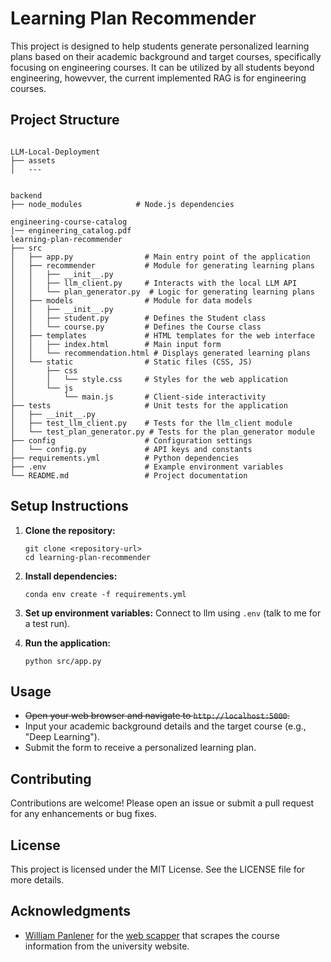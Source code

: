 # Learning Plan Recommender

This project is designed to help students generate personalized learning plans based on their academic background and target courses, specifically focusing on engineering courses. It can be utilized by all students beyond engineering, howevver, the current implemented RAG is for engineering courses.


## Project Structure

```

LLM-Local-Deployment
├── assets
│   ---


backend
├── node_modules            # Node.js dependencies

engineering-course-catalog
|── engineering_catalog.pdf
learning-plan-recommender
├── src
│   ├── app.py                # Main entry point of the application
│   ├── recommender           # Module for generating learning plans
│   │   ├── __init__.py
│   │   ├── llm_client.py     # Interacts with the local LLM API
│   │   └── plan_generator.py  # Logic for generating learning plans
│   ├── models                # Module for data models
│   │   ├── __init__.py
│   │   ├── student.py        # Defines the Student class
│   │   └── course.py         # Defines the Course class
│   ├── templates             # HTML templates for the web interface
│   │   ├── index.html        # Main input form
│   │   └── recommendation.html # Displays generated learning plans
│   └── static                # Static files (CSS, JS)
│       ├── css
│       │   └── style.css     # Styles for the web application
│       └── js
│           └── main.js       # Client-side interactivity
├── tests                     # Unit tests for the application
│   ├── __init__.py
│   ├── test_llm_client.py    # Tests for the llm_client module
│   └── test_plan_generator.py # Tests for the plan_generator module
├── config                    # Configuration settings
│   └── config.py             # API keys and constants
├── requirements.yml          # Python dependencies
├── .env                      # Example environment variables
└── README.md                 # Project documentation
```

## Setup Instructions

1. **Clone the repository:**
   ```
   git clone <repository-url>
   cd learning-plan-recommender
   ```

2. **Install dependencies:**
   ```
   conda env create -f requirements.yml
   ```

3. **Set up environment variables:**
   Connect to llm using `.env` (talk to me for a test run).

4. **Run the application:**
   ```
   python src/app.py
   ```

## Usage

- ~~Open your web browser and navigate to `http://localhost:5000`.~~
- Input your academic background details and the target course (e.g., "Deep Learning").
- Submit the form to receive a personalized learning plan.

## Contributing

Contributions are welcome! Please open an issue or submit a pull request for any enhancements or bug fixes.

## License

This project is licensed under the MIT License. See the LICENSE file for more details.

## Acknowledgments
- [William Panlener](https://github.com/qwestduck) for the [web scapper](https://github.com/qwestduck/abet-catalog-generator) that scrapes the course information from the university website.

